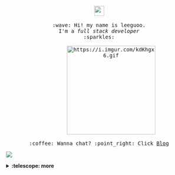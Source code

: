 
<p align="center">
  <img src="https://user-images.githubusercontent.com/5679180/79618120-0daffb80-80be-11ea-819e-d2b0fa904d07.gif" width="27px">
  <br><br>
  <samp>
    :wave: Hi! my name is leeguoo.
    <br>I'm a <em>full stack developer</em>
    <br> :sparkles:<br><br>
    <img src="http://file.leeguoo.com/Fo5VD2byKUmsnQMQd9CnZIKpSYN5" alt="https://i.imgur.com/kdKhgx6.gif" width="240px" align="center" style="margin-left: 65px;">
    <br><br>:coffee: Wanna chat? :point_right: Click <a href="https://leeguooo.com">Blog</a>
  </samp>
</p>

<a title="Hits" target="_blank" href="https://leeguoo.com"><img src="https://hits.b3log.org/88250/hits.svg"></a>

<details>
  <summary><b>:telescope: more </b></summary>
  <p align="center">
  <img src="https://github-readme-stats.vercel.app/api?username=leeguooooo&show_icons=true&theme=dark"/>
  </p>
  <p align="center">
  <img src="https://github-readme-stats.vercel.app/api/top-langs/?username=leeguooooo&theme=dark"/>
</p>
</details>
